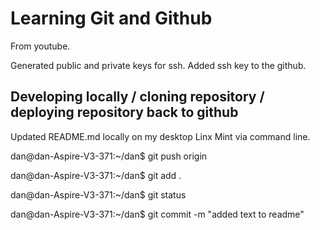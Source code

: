 #  Learning Git and Github 

From youtube. 

Generated public and private keys for ssh. Added ssh key to the github.


## Developing locally / cloning repository / deploying repository back to github

Updated README.md locally on my desktop Linx Mint via command line. 

dan@dan-Aspire-V3-371:~/dan$ git push origin 

dan@dan-Aspire-V3-371:~/dan$ git add .

dan@dan-Aspire-V3-371:~/dan$ git status

dan@dan-Aspire-V3-371:~/dan$ git commit -m "added text to readme"
